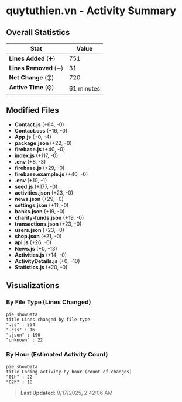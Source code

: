 # quytuthien.vn - Activity Summary 

## Overall Statistics

| Stat                   | Value                                                             |
| ---------------------- | ----------------------------------------------------------------- |
| **Lines Added** (➕)   | 751                                          |
| **Lines Removed** (➖) | 31                                        |
| **Net Change** (↕)    | 720                |
| **Active Time** (⌚)   | 61 minutes |


## Modified Files
- **Contact.js** (+64, -0)
- **Contact.css** (+16, -0)
- **App.js** (+0, -4)
- **package.json** (+22, -0)
- **firebase.js** (+40, -0)
- **index.js** (+117, -0)
- **.env** (+8, -3)
- **firebase.js** (+29, -0)
- **firebase.example.js** (+40, -0)
- **.env** (+10, -1)
- **seed.js** (+177, -0)
- **activities.json** (+23, -0)
- **news.json** (+29, -0)
- **settings.json** (+11, -0)
- **banks.json** (+19, -0)
- **charity-funds.json** (+19, -0)
- **transactions.json** (+23, -0)
- **users.json** (+23, -0)
- **shop.json** (+21, -0)
- **api.js** (+26, -0)
- **News.js** (+0, -13)
- **Activities.js** (+14, -0)
- **ActivityDetails.js** (+0, -10)
- **Statistics.js** (+20, -0)

## Visualizations

### By File Type (Lines Changed)

```mermaid
pie showData
title Lines changed by file type
".js" : 554
".css" : 16
".json" : 190
"unknown" : 22
```

### By Hour (Estimated Activity Count)

```mermaid
pie showData
title Coding activity by hour (count of changes)
"01h" : 22
"02h" : 18
```


> **Last Updated:** 9/17/2025, 2:42:06 AM